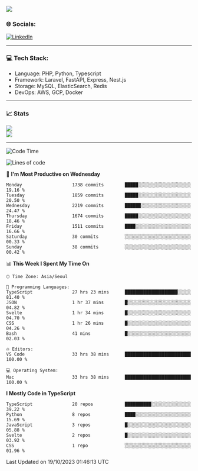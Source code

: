 <!--[![](https://visitcount.itsvg.in/api?id=jin-wk&icon=7&color=12)](https://visitcount.itsvg.in)-->
<!--[![Hits](https://hits.seeyoufarm.com/api/count/incr/badge.svg?url=https%3A%2F%2Fgithub.com%2Fjin-wk&count_bg=%235F625C&title_bg=%23555555&icon=github.svg&icon_color=%23E7E7E7&title=Hits&edge_flat=false)](https://hits.seeyoufarm.com)-->
![](https://komarev.com/ghpvc/?username=jin-wk&color=lightgrey&style=for-the-badge)

### 🌐 Socials:
[![LinkedIn](https://img.shields.io/badge/LinkedIn-%230077B5.svg?logo=linkedin&logoColor=white)](https://linkedin.com/in/jinwook-lee-242625241) 

---

### 💻 Tech Stack:
  - Language: PHP, Python, Typescript
  - Framework: Laravel, FastAPI, Express, Nest.js
  - Storage: MySQL, ElasticSearch, Redis
  - DevOps: AWS, GCP, Docker

---

### 📈 Stats
![](https://github-readme-stats.vercel.app/api?username=jin-wk&theme=dark&hide_border=true&include_all_commits=true&count_private=true)<br/>
![](https://github-readme-streak-stats.herokuapp.com/?user=jin-wk&theme=dark&hide_border=true)<br/>

---

<!--START_SECTION:waka-->
![Code Time](http://img.shields.io/badge/Code%20Time-856%20hrs%2010%20mins-blue)

![Lines of code](https://img.shields.io/badge/From%20Hello%20World%20I%27ve%20Written-2.1%20million%20lines%20of%20code-blue)

📅 **I'm Most Productive on Wednesday** 

```text
Monday                   1738 commits        █████░░░░░░░░░░░░░░░░░░░░   19.16 % 
Tuesday                  1859 commits        █████░░░░░░░░░░░░░░░░░░░░   20.50 % 
Wednesday                2219 commits        ██████░░░░░░░░░░░░░░░░░░░   24.47 % 
Thursday                 1674 commits        █████░░░░░░░░░░░░░░░░░░░░   18.46 % 
Friday                   1511 commits        ████░░░░░░░░░░░░░░░░░░░░░   16.66 % 
Saturday                 30 commits          ░░░░░░░░░░░░░░░░░░░░░░░░░   00.33 % 
Sunday                   38 commits          ░░░░░░░░░░░░░░░░░░░░░░░░░   00.42 % 
```


📊 **This Week I Spent My Time On** 

```text
🕑︎ Time Zone: Asia/Seoul

💬 Programming Languages: 
TypeScript               27 hrs 23 mins      ████████████████████░░░░░   81.40 % 
JSON                     1 hr 37 mins        █░░░░░░░░░░░░░░░░░░░░░░░░   04.82 % 
Svelte                   1 hr 34 mins        █░░░░░░░░░░░░░░░░░░░░░░░░   04.70 % 
CSS                      1 hr 26 mins        █░░░░░░░░░░░░░░░░░░░░░░░░   04.26 % 
Bash                     41 mins             █░░░░░░░░░░░░░░░░░░░░░░░░   02.03 % 

🔥 Editors: 
VS Code                  33 hrs 38 mins      █████████████████████████   100.00 % 

💻 Operating System: 
Mac                      33 hrs 38 mins      █████████████████████████   100.00 % 
```

**I Mostly Code in TypeScript** 

```text
TypeScript               20 repos            ██████████░░░░░░░░░░░░░░░   39.22 % 
Python                   8 repos             ████░░░░░░░░░░░░░░░░░░░░░   15.69 % 
JavaScript               3 repos             █░░░░░░░░░░░░░░░░░░░░░░░░   05.88 % 
Svelte                   2 repos             █░░░░░░░░░░░░░░░░░░░░░░░░   03.92 % 
CSS                      1 repo              ░░░░░░░░░░░░░░░░░░░░░░░░░   01.96 % 
```




 Last Updated on 19/10/2023 01:46:13 UTC
<!--END_SECTION:waka-->
